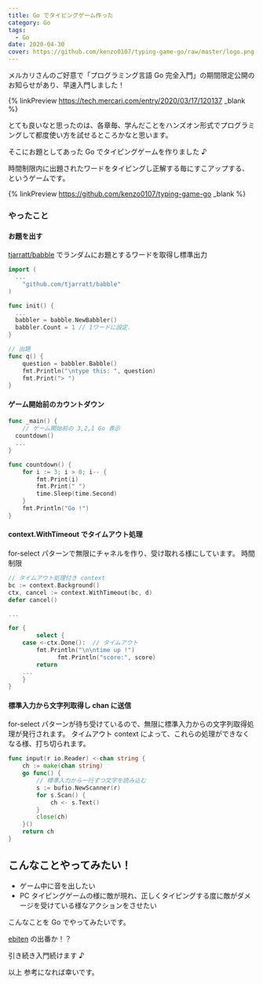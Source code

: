```yaml
---
title: Go でタイピングゲーム作った
category: Go
tags:
  - Go
date: 2020-04-30
cover: https://github.com/kenzo0107/typing-game-go/raw/master/logo.png
---
```


メルカリさんのご好意で「プログラミング言語 Go 完全入門」の期間限定公開のお知らせがあり、早速入門しました！

<!-- more -->

{% linkPreview https://tech.mercari.com/entry/2020/03/17/120137 _blank %}

とても良いなと思ったのは、各章毎、学んだことをハンズオン形式でプログラミングして都度使い方を試せるところかなと思います。

そこにお題としてあった Go でタイピングゲームを作りました ♪

時間制限内に出題されたワードをタイピングし正解する毎にすこアップする、というゲームです。

{% linkPreview https://github.com/kenzo0107/typing-game-go _blank %}

### やったこと

#### お題を出す

[tjarratt/babble](github.com/tjarratt/babble) でランダムにお題とするワードを取得し標準出力

```go
import (
  ...
	"github.com/tjarratt/babble"
)

func init() {
  ...
  babbler = babble.NewBabbler()
  babbler.Count = 1 // 1ワードに設定.
}

// 出題
func q() {
	question = babbler.Babble()
	fmt.Println("\ntype this: ", question)
	fmt.Print("> ")
}
```

#### ゲーム開始前のカウントダウン

```go
func _main() {
	// ゲーム開始前の 3,2,1 Go 表示
  countdown()
  ...
}

func countdown() {
	for i := 3; i > 0; i-- {
		fmt.Print(i)
		fmt.Print(" ")
		time.Sleep(time.Second)
	}
	fmt.Println("Go !")
}
```

#### context.WithTimeout でタイムアウト処理

for-select パターンで無限にチャネルを作り、受け取れる様にしています。
時間制限

```go
// タイムアウト処理付き context
bc := context.Background()
ctx, cancel := context.WithTimeout(bc, d)
defer cancel()

...

for {
		select {
    case <-ctx.Done():  // タイムアウト
        fmt.Println("\n\ntime up !")
			  fmt.Println("score:", score)
        return
    ...
    }
}
```

#### 標準入力から文字列取得し chan に送信

for-select パターンが待ち受けているので、無限に標準入力からの文字列取得処理が発行されます。
タイムアウト context によって、これらの処理ができなくなる様、打ち切られます。

```go
func input(r io.Reader) <-chan string {
	ch := make(chan string)
	go func() {
		// 標準入力から一行ずつ文字を読み込む
		s := bufio.NewScanner(r)
		for s.Scan() {
			ch <- s.Text()
		}
		close(ch)
	}()
	return ch
}
```

## こんなことやってみたい！

- ゲーム中に音を出したい
- PC タイピングゲームの様に敵が現れ、正しくタイピングする度に敵がダメージを受けている様なアクションをさせたい

こんなことを Go でやってみたいです。

[ebiten](https://github.com/hajimehoshi/ebiten) の出番か！？

引き続き入門続けます ♪

以上
参考になれば幸いです。
